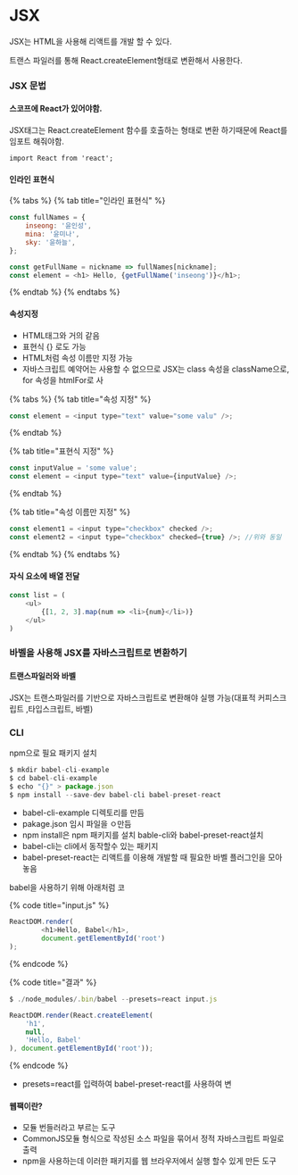 # JSX

JSX는 HTML을 사용해 리액트를 개발 할 수 있다.

트랜스 파일러를 통해 React.createElement형태로 변환해서 사용한다.

### JSX 문법

#### 스코프에 React가 있어야함.

JSX태그는 React.createElement 함수를 호출하는 형태로 변환 하기때문에 React를 임포트 해줘야함.

```text
import React from 'react';
```

#### 인라인 표현식

{% tabs %}
{% tab title="인라인 표현식" %}
```javascript
const fullNames = {
    inseong: '윤인성',
    mina: '윤미나',
    sky: '윤하늘',
};

const getFullName = nickname => fullNames[nickname];
const element = <h1> Hello, {getFullName('inseong')}</h1>;
```
{% endtab %}
{% endtabs %}

#### 속성지정

* HTML태그와 거의 같음
* 표현식 {} 로도 가능
* HTML처럼 속성 이름만 지정 가능 
* 자바스크립트 예약어는 사용할 수 없으므로 JSX는 class 속성을 className으로, for 속성을 htmlFor로 사

{% tabs %}
{% tab title="속성 지정" %}
```javascript
const element = <input type="text" value="some valu" />;
```
{% endtab %}

{% tab title="표현식 지정" %}
```javascript
const inputValue = 'some value';
const element = <input type="text" value={inputValue} />;
```
{% endtab %}

{% tab title="속성 이름만 지정" %}
```javascript
const element1 = <input type="checkbox" checked />;
const element2 = <input type="checkbox" checked={true} />; //위와 동일
```
{% endtab %}
{% endtabs %}

#### 자식 요소에 배열 전달

```javascript
const list = (
    <ul>
        {[1, 2, 3].map(num => <li>{num}</li>)}
    </ul>
)        
```

### 바벨을 사용해 JSX를 자바스크립트로 변환하기

#### 트랜스파일러와 바벨

JSX는 트랜스파일러를 기반으로 자바스크립트로 변환해야 실행 가능\(대표적 커피스크립트 ,타입스크립트, 바벨\)

### CLI

npm으로 필요 패키지 설치

```javascript
$ mkdir babel-cli-example
$ cd babel-cli-example
$ echo "{}" > package.json
$ npm install --save-dev babel-cli babel-preset-react
```

* babel-cli-example 디렉토리를 만듬
* pakage.json 임시 파일을 ㅇ만듬
* npm install은 npm 패키지를 설치 bable-cli와 babel-preset-react설치
* babel-cli는 cli에서 동작할수 있는 패키지
* babel-preset-react는 리액트를 이용해 개발할 때 필요한 바벨 플러그인을 모아 놓음

babel을 사용하기 위해 아래처럼 코

{% code title="input.js" %}
```javascript
ReactDOM.render(
        <h1>Hello, Babel</h1>,
        document.getElementById('root')
);
```
{% endcode %}

{% code title="결과" %}
```javascript
$ ./node_modules/.bin/babel --presets=react input.js

ReactDOM.render(React.createElement(
	'h1',
	null,
	'Hello, Babel'
), document.getElementById('root'));
```
{% endcode %}

* presets=react를 입력하여 babel-preset-react를 사용하여 변

#### 웹팩이란?

* 모듈 번들러라고 부르는 도구
* CommonJS모듈 형식으로 작성된 소스 파일을 묶어서  정적 자바스크립트 파일로 출력
* npm을 사용하는데 이러한 패키지를 웹 브라우저에서 실행 할수 있게 만든 도구







